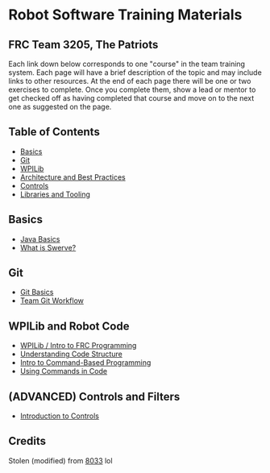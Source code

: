 # Robot Software Training Materials

## FRC Team 3205, The Patriots

Each link down below corresponds to one "course" in the team training system.
Each page will have a brief description of the topic and may include links to other resources.
At the end of each page there will be one or two exercises to complete.
Once you complete them, show a lead or mentor to get checked off as having completed that course and move on to the next one as suggested on the page.

## Table of Contents

- [Basics](#basics)
- [Git](#git)
- [WPILib](#wpilib)
- [Architecture and Best Practices](#architecture-and-best-practices)
- [Controls](#controls)
- [Libraries and Tooling](#libraries-and-tooling)

## Basics

- [Java Basics](Basics/Java.md)
- [What is Swerve?](Basics/Swerve.md)

## Git

- [Git Basics](Basics/BasicGit.md)
- [Team Git Workflow](Basics/GitWorkflow.md)

## WPILib and Robot Code

- [WPILib / Intro to FRC Programming](WPILibBasics/GettingStarted.md)
- [Understanding Code Structure](WPILibBasics/CodeStructure.md)
- [Intro to Command-Based Programming](WPILibBasics/CommandBasedIntro.md)
- [Using Commands in Code](WPILibBasics/UsingCommands.md)

## (ADVANCED) Controls and Filters
- [Introduction to Controls](AdvancedControls/ControlsIntro.md)

## Credits
Stolen (modified) from [8033](https://github.com/HighlanderRobotics/Highlanders-Training/tree/main) lol
